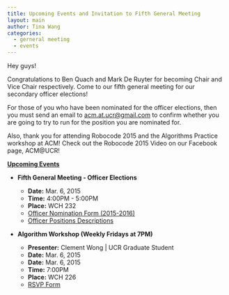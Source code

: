 ```yaml
---
title: Upcoming Events and Invitation to Fifth General Meeting
layout: main
author: Tina Wang
categories:
  - gerneral meeting 
  - events
---
```


Hey guys!

Congratulations to Ben Quach and Mark De Ruyter for becoming Chair and Vice Chair respectively. Come to our fifth general meeting for our secondary officer elections!

For those of you who have been nominated for the officer elections, then you must send an email to acm.at.ucr@gmail.com to confirm whether you are going to try to run for the position you are nominated for.

Also, thank you for attending Robocode 2015 and the Algorithms Practice workshop at ACM! Check out the Robocode 2015 Video on our Facebook page, ACM@UCR!

<b><u>Upcoming Events</u></b>
<ul>
    <li><b>Fifth General Meeting - Officer Elections</b></li>
	<ul>
		<li><b>Date:</b> Mar. 6, 2015</li>
		<li><b>Time:</b> 4:00PM - 5:00PM</li>
		<li><b>Place:</b> WCH 232</li>
		<li><a href="https://www.google.com/url?q=https%3A%2F%2Fdocs.google.com%2Fforms%2Fd%2F1XdbROKcYRomKwK9j3CDHYRg2uCGxo2y8ZF88GIs_QR4%2Fviewform">Officer Nomination Form (2015-2016)</a></li>
		<li><a href="https://www.google.com/url?q=https%3A%2F%2Fdocs.google.com%2Fdocument%2Fd%2F1CG77a8-IVZtIU5NCk2oUbf_IHmI24NrIkygu1-hqMzQ%2Fedit%3Fusp%3Dsharing">Officer Positions Descriptions</a></li>
	</ul>
</ul>
<ul>
	<li><b>Algorithm Workshop (Weekly Fridays at 7PM)</b></li>
	<ul>
		<li><b>Presenter:</b> Clement Wong | UCR Graduate Student</li>
		<li><b>Date:</b> Mar. 6, 2015</li>
		<li><b>Date:</b> Mar. 6, 2015</li>
		<li><b>Time:</b> 7:00PM</li>
		<li><b>Place:</b> WCH 226</li>
		<li><a href="https://www.google.com/url?q=https%3A%2F%2Fdocs.google.com%2Fforms%2Fd%2F1Wf8Ll2GD1TkFN-rccedNduZjwlVfKMqcq_C3PCyzIFM%2Fviewform">RSVP Form</a></li>
	</ul>
</ul>
